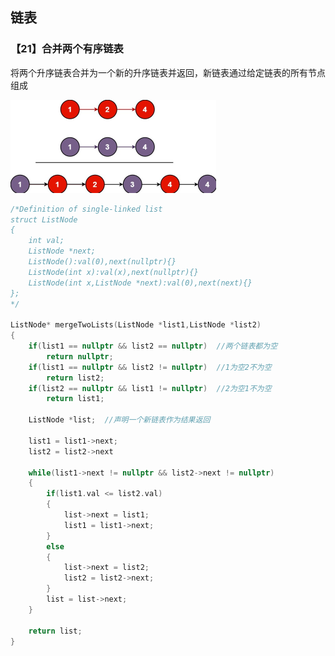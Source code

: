## 链表

### 【21】合并两个有序链表

将两个升序链表合并为一个新的升序链表并返回，新链表通过给定链表的所有节点组成



<img src="https://raw.githubusercontent.com/huibazdy/TyporaPicture/main/202211271947568.png" alt="image-20221127194734525" style="zoom:50%;" />

```C++
/*Definition of single-linked list
struct ListNode
{
	int val;
	ListNode *next;
	ListNode():val(0),next(nullptr){}
	ListNode(int x):val(x),next(nullptr){}
	ListNode(int x,ListNode *next):val(0),next(next){}
};
*/

ListNode* mergeTwoLists(ListNode *list1,ListNode *list2)
{
    if(list1 == nullptr && list2 == nullptr)  //两个链表都为空
        return nullptr;
    if(list1 == nullptr && list2 != nullptr)  //1为空2不为空
        return list2;
    if(list2 == nullptr && list1 != nullptr)  //2为空1不为空
        return list1;
    
    ListNode *list;  //声明一个新链表作为结果返回
    
    list1 = list1->next;
    list2 = list2->next
    
    while(list1->next != nullptr && list2->next != nullptr)
    {        
        if(list1.val <= list2.val) 
        {
            list->next = list1;
            list1 = list1->next;
        }
        else
        {
            list->next = list2;
            list2 = list2->next;
        }
        list = list->next;
    }
    
    return list;
}
```

